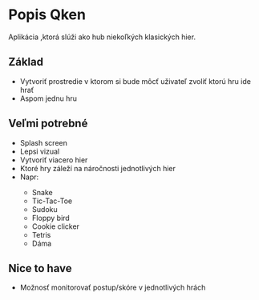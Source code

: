 <h1>Popis Qken</h1>
<p>Aplikácia ,ktorá slúži ako hub niekoľkých klasických hier.</p>
<h2>Základ</h2>
<ul>
  <li>Vytvoriť prostredie v ktorom si bude môcť uživateľ zvoliť ktorú hru ide hrať</li>
  <li>Aspom jednu hru</h2>
</ul>
<h2>Veľmi potrebné</h2>
<ul>
  <li>Splash screen</li>
  <li>Lepsi vizual</li>
  <li>Vytvoriť viacero hier</li>
  <li>Ktoré hry záleží na náročnosti jednotlivých hier</li>
  <li>Napr:</li>
   <ul>
     <li>Snake</li>
     <li>Tic-Tac-Toe</li>
     <li>Sudoku</li>
     <li>Floppy bird</li>
     <li>Cookie clicker</li>
     <li>Tetris</li>
     <li>Dáma</li>
  </ul>
</ul>
<h2>Nice to have</h2>
<ul>
  <li>Možnosť monitorovať postup/skóre v jednotlivých hrách</li>
</ul>
